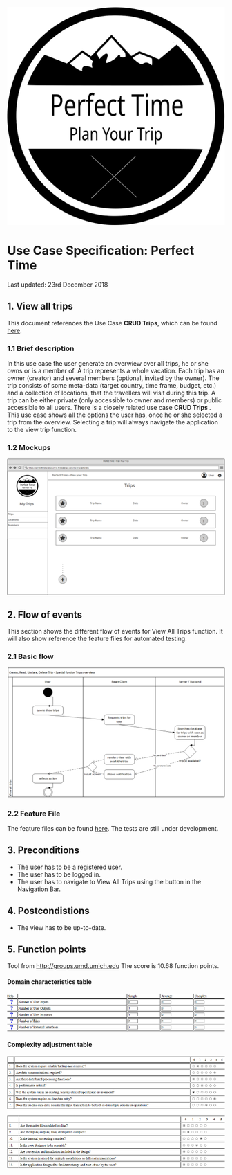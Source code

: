 ![mockup file missing][mu0]

[mu0]: ../../../src/images/logo_perfecttime.svg "PT Logo"
# Use Case Specification: Perfect Time
Last updated:
23rd December 2018

## 1. View all trips
This document references the Use Case <b>CRUD Trips</b>, which can be found <a href= "./CRUD_trips.md">here</a>.

### 1.1 Brief description

In this use case the user generate an overwiew over all trips, he or she owns or is a member of. A trip represents a whole vacation. Each trip has an owner (creator) and several members (optional, invited by the owner). The trip consists of some meta-data (target country, time frame, budget, etc.) and a collection of locations, that the travellers will visit during this trip. A trip can be either private (only accessible to owner and members) or public accessible to all users. 
There is a closely related use case <b> CRUD Trips </b>. This use case shows all the options the user has, once he or she selected a trip from the overview. Selecting a trip will always navigate the application to the view trip function.

### 1.2 Mockups

![mockup file missing][mu1]

[mu1]: ./view_All_Trips.png "Mockup"

## 2. Flow of events

This section shows the different flow of events for View All Trips function.
It will also show reference the feature files for automated testing.

### 2.1 Basic flow

![mockup file missing][mu2]

[mu2]: ./ViewAllTrips.png "View Trip"

### 2.2 Feature File

The feature files can be found <a href="../../../features" >here</a>.
The tests are still under development.

## 3. Preconditions

- The user has to be a registered user.
- The user has to be logged in.
- The user has to navigate to View All Trips using the button in the Navigation Bar.

## 4. Postcondistions
- The view has to be up-to-date.

## 5. Function points
Tool from <a href ="http://groups.umd.umich.edu/cis/course.des/cis375/projects/fp99/main.html">http://groups.umd.umich.edu </a>
The score is 10.68 function points.

#### Domain characteristics table

![mockup file missing][mu5]

[mu5]: ./function_points11.png "function points 1"

#### Complexity adjustment table

![mockup file missing][mu6]

[mu6]: ./function_points12.png "function points 2"


